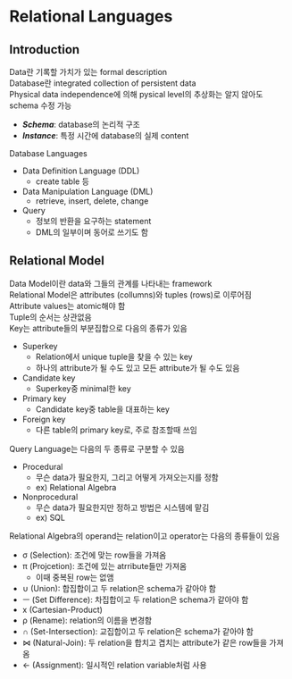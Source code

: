 # Relational Languages
## Introduction
Data란 기록할 가치가 있는 formal description  
Database란 integrated collection of persistent data   
Physical data independence에 의해 pysical level의 추상화는 알지 않아도 schema 수정 가능   
- ***Schema***: database의 논리적 구조
- ***Instance***: 특정 시간에 database의 실제 content

Database Languages
- Data Definition Language (DDL)
    - create table 등
- Data Manipulation Language (DML)
    - retrieve, insert, delete, change
- Query
    - 정보의 반환을 요구하는 statement
    - DML의 일부이며 동어로 쓰기도 함
## Relational Model
Data Model이란 data와 그들의 관계를 나타내는 framework   
Relational Model은 attributes (collumns)와 tuples (rows)로 이루어짐   
Attribute values는 atomic해야 함   
Tuple의 순서는 상관없음   
Key는 attribute들의 부분집합으로 다음의 종류가 있음
- Superkey
    - Relation에서 unique tuple을 찾을 수 있는 key
    - 하나의 attribute가 될 수도 있고 모든 attribute가 될 수도 있음
- Candidate key
    - Superkey중 minimal한 key
- Primary key
    - Candidate key중 table을 대표하는 key
- Foreign key
    - 다른 table의 primary key로, 주로 참조할때 쓰임

Query Language는 다음의 두 종류로 구분할 수 있음
- Procedural
    - 무슨 data가 필요한지, 그리고 어떻게 가져오는지를 정함
    - ex) Relational Algebra
- Nonprocedural
    - 무슨 data가 필요한지만 정하고 방법은 시스템에 맡김
    - ex) SQL

Relational Algebra의 operand는 relation이고 operator는 다음의 종류들이 있음
- σ (Selection): 조건에 맞는 row들을 가져옴
- π (Projcetion): 조건에 있는 atrribute들만 가져옴
    - 이때 중복된 row는 없앰
- ∪ (Union): 합집합이고 두 relation은 schema가 같아야 함
- ㅡ (Set Difference): 차집합이고 두 relation은 schema가 같아야 함 
- x (Cartesian-Product)
- ρ (Rename): relation의 이름을 변경함
- ∩ (Set-Intersection): 교집합이고 두 relation은 schema가 같아야 함
- ⋈ (Natural-Join): 두 relation을 합치고 겹치는 attribute가 같은 row들을 가져옴
- ← (Assignment): 일시적인 relation variable처럼 사용